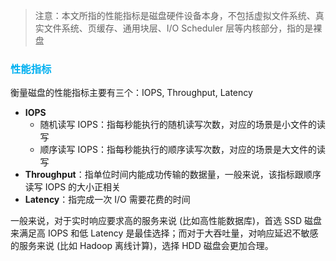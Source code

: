 > 注意：本文所指的性能指标是磁盘硬件设备本身，不包括虚拟文件系统、真实文件系统、页缓存、通用块层、I/O Scheduler 层等内核部分，指的是裸盘

### <font color=#00b0f0>性能指标</font>

衡量磁盘的性能指标主要有三个：IOPS, Throughput, Latency

- **IOPS**
  - 随机读写 IOPS：指每秒能执行的随机读写次数，对应的场景是小文件的读写
  - 顺序读写 IOPS：指每秒能执行的顺序读写次数，对应的场景是大文件的读写
- **Throughput**：指单位时间内能成功传输的数据量，一般来说，该指标跟顺序读写 IOPS 的大小正相关
- **Latency**：指完成一次 I/O 需要花费的时间

一般来说，对于实时响应要求高的服务来说 (比如高性能数据库)，首选 SSD 磁盘来满足高 IOPS 和低 Latency 是最佳选择；而对于大吞吐量，对响应延迟不敏感的服务来说 (比如 Hadoop 离线计算)，选择 HDD 磁盘会更加合理。

